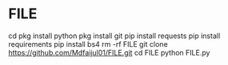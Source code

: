 # FILE
cd 
pkg install python 
pkg install git
pip install requests 
pip install requirements
pip install bs4
rm -rf FILE
git clone https://github.com/Mdfaijul01/FILE.git
cd FILE
python FILE.py
